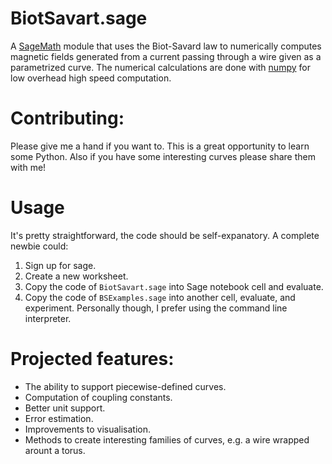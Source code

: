 # BiotSavart.sage
A [SageMath](http://www.sagemath.org/) module that uses the Biot-Savard law to numerically computes magnetic fields generated from a current passing through a wire given as a parametrized curve. The numerical calculations are done with [numpy](http://www.numpy.org/) for low overhead high speed computation.

# Contributing:
Please give me a hand if you want to. This is a great opportunity to learn some Python. Also if you have some interesting curves please share them with me!

# Usage
It's pretty straightforward, the code should be self-expanatory. A complete newbie could:
 1. Sign up for sage. 
 2. Create a new worksheet. 
 3. Copy the code of `BiotSavart.sage` into Sage notebook cell and evaluate.
 4. Copy the code of `BSExamples.sage` into another cell, evaluate, and experiment.
Personally though, I prefer using the command line interpreter.

# Projected features:
* The ability to support piecewise-defined curves.
* Computation of coupling constants.
* Better unit support.
* Error estimation.
* Improvements to visualisation.
* Methods to create interesting families of curves, e.g. a wire wrapped arount a torus.
